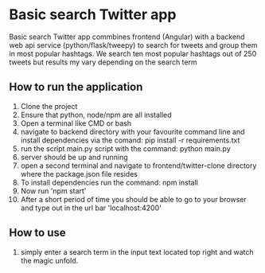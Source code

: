 # Basic search Twitter app 

Basic search Twitter app commbines frontend (Angular) with a backend web api service (python/flask/tweepy) to search for tweets and group them in most popular hashtags.
We search ten most popular hashtags out of 250 tweets but results my vary depending on the search term


## How to run the application

  1. Clone the project
  2. Ensure that python, node/npm are all installed
  4. Open a terminal like CMD or bash
  3. navigate to backend directory with your favourite command line and install dependencies via the comand:
        pip install -r requirements.txt
  4. run the script main.py script with the command:
        python main.py
  5. server should be up and running
  6. open a second terminal and navigate to frontend/twitter-clone directory where the package.json file resides
  7. To install dependencies run the command:
        npm install
  8. Now run 'npm start'
  9. After a short period of time you should be able to go to your browser and type out in the url bar 'localhost:4200'
  
  
## How to use
  
  1. simply enter a search term in the input text located top right and watch the magic unfold.  

